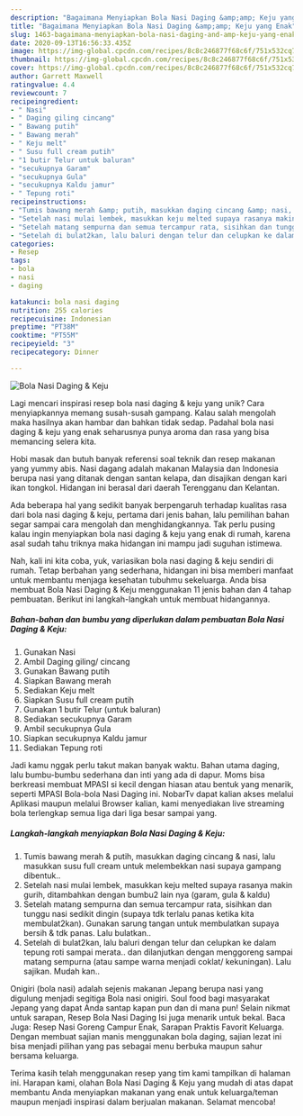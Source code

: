 ```yaml
---
description: "Bagaimana Menyiapkan Bola Nasi Daging &amp;amp; Keju yang Enak"
title: "Bagaimana Menyiapkan Bola Nasi Daging &amp;amp; Keju yang Enak"
slug: 1463-bagaimana-menyiapkan-bola-nasi-daging-and-amp-keju-yang-enak
date: 2020-09-13T16:56:33.435Z
image: https://img-global.cpcdn.com/recipes/8c8c246877f68c6f/751x532cq70/bola-nasi-daging-keju-foto-resep-utama.jpg
thumbnail: https://img-global.cpcdn.com/recipes/8c8c246877f68c6f/751x532cq70/bola-nasi-daging-keju-foto-resep-utama.jpg
cover: https://img-global.cpcdn.com/recipes/8c8c246877f68c6f/751x532cq70/bola-nasi-daging-keju-foto-resep-utama.jpg
author: Garrett Maxwell
ratingvalue: 4.4
reviewcount: 7
recipeingredient:
- " Nasi"
- " Daging giling cincang"
- " Bawang putih"
- " Bawang merah"
- " Keju melt"
- " Susu full cream putih"
- "1 butir Telur untuk baluran"
- "secukupnya Garam"
- "secukupnya Gula"
- "secukupnya Kaldu jamur"
- " Tepung roti"
recipeinstructions:
- "Tumis bawang merah &amp; putih, masukkan daging cincang &amp; nasi, lalu masukkan susu full cream untuk melembekkan nasi supaya gampang dibentuk.."
- "Setelah nasi mulai lembek, masukkan keju melted supaya rasanya makin gurih, ditambahkan dengan bumbu2 lain nya (garam, gula &amp; kaldu)"
- "Setelah matang sempurna dan semua tercampur rata, sisihkan dan tunggu nasi sedikit dingin (supaya tdk terlalu panas ketika kita membulat2kan). Gunakan sarung tangan untuk membulatkan supaya bersih &amp; tdk panas. Lalu bulatkan.."
- "Setelah di bulat2kan, lalu baluri dengan telur dan celupkan ke dalam tepung roti sampai merata.. dan dilanjutkan dengan menggoreng sampai matang sempurna (atau sampe warna menjadi coklat/ kekuningan). Lalu sajikan. Mudah kan.."
categories:
- Resep
tags:
- bola
- nasi
- daging

katakunci: bola nasi daging 
nutrition: 255 calories
recipecuisine: Indonesian
preptime: "PT38M"
cooktime: "PT55M"
recipeyield: "3"
recipecategory: Dinner

---
```



![Bola Nasi Daging &amp; Keju](https://img-global.cpcdn.com/recipes/8c8c246877f68c6f/751x532cq70/bola-nasi-daging-keju-foto-resep-utama.jpg)

Lagi mencari inspirasi resep bola nasi daging &amp; keju yang unik? Cara menyiapkannya memang susah-susah gampang. Kalau salah mengolah maka hasilnya akan hambar dan bahkan tidak sedap. Padahal bola nasi daging &amp; keju yang enak seharusnya punya aroma dan rasa yang bisa memancing selera kita.

Hobi masak dan butuh banyak referensi soal teknik dan resep makanan yang yummy abis. Nasi dagang adalah makanan Malaysia dan Indonesia berupa nasi yang ditanak dengan santan kelapa, dan disajikan dengan kari ikan tongkol. Hidangan ini berasal dari daerah Terengganu dan Kelantan.

Ada beberapa hal yang sedikit banyak berpengaruh terhadap kualitas rasa dari bola nasi daging &amp; keju, pertama dari jenis bahan, lalu pemilihan bahan segar sampai cara mengolah dan menghidangkannya. Tak perlu pusing kalau ingin menyiapkan bola nasi daging &amp; keju yang enak di rumah, karena asal sudah tahu triknya maka hidangan ini mampu jadi suguhan istimewa.


Nah, kali ini kita coba, yuk, variasikan bola nasi daging &amp; keju sendiri di rumah. Tetap berbahan yang sederhana, hidangan ini bisa memberi manfaat untuk membantu menjaga kesehatan tubuhmu sekeluarga. Anda bisa membuat Bola Nasi Daging &amp; Keju menggunakan 11 jenis bahan dan 4 tahap pembuatan. Berikut ini langkah-langkah untuk membuat hidangannya.

<!--inarticleads1-->

##### Bahan-bahan dan bumbu yang diperlukan dalam pembuatan Bola Nasi Daging &amp; Keju:

1. Gunakan  Nasi
1. Ambil  Daging giling/ cincang
1. Gunakan  Bawang putih
1. Siapkan  Bawang merah
1. Sediakan  Keju melt
1. Siapkan  Susu full cream putih
1. Gunakan 1 butir Telur (untuk baluran)
1. Sediakan secukupnya Garam
1. Ambil secukupnya Gula
1. Siapkan secukupnya Kaldu jamur
1. Sediakan  Tepung roti


Jadi kamu nggak perlu takut makan banyak waktu. Bahan utama daging, lalu bumbu-bumbu sederhana dan inti yang ada di dapur. Moms bisa berkreasi membuat MPASI si kecil dengan hiasan atau bentuk yang menarik, seperti MPASI Bola-bola Nasi Daging ini. NobarTv dapat kalian akses melalui Aplikasi maupun melalui Browser kalian, kami menyediakan live streaming bola terlengkap semua liga dari liga besar sampai yang. 

<!--inarticleads2-->

##### Langkah-langkah menyiapkan Bola Nasi Daging &amp; Keju:

1. Tumis bawang merah &amp; putih, masukkan daging cincang &amp; nasi, lalu masukkan susu full cream untuk melembekkan nasi supaya gampang dibentuk..
1. Setelah nasi mulai lembek, masukkan keju melted supaya rasanya makin gurih, ditambahkan dengan bumbu2 lain nya (garam, gula &amp; kaldu)
1. Setelah matang sempurna dan semua tercampur rata, sisihkan dan tunggu nasi sedikit dingin (supaya tdk terlalu panas ketika kita membulat2kan). Gunakan sarung tangan untuk membulatkan supaya bersih &amp; tdk panas. Lalu bulatkan..
1. Setelah di bulat2kan, lalu baluri dengan telur dan celupkan ke dalam tepung roti sampai merata.. dan dilanjutkan dengan menggoreng sampai matang sempurna (atau sampe warna menjadi coklat/ kekuningan). Lalu sajikan. Mudah kan..


Onigiri (bola nasi) adalah sejenis makanan Jepang berupa nasi yang digulung menjadi segitiga Bola nasi onigiri. Soul food bagi masyarakat Jepang yang dapat Anda santap kapan pun dan di mana pun! Selain nikmat untuk sarapan, Resep Bola Nasi Daging Isi juga menarik untuk bekal. Baca Juga: Resep Nasi Goreng Campur Enak, Sarapan Praktis Favorit Keluarga. Dengan membuat sajian manis menggunakan bola daging, sajian lezat ini bisa menjadi pilihan yang pas sebagai menu berbuka maupun sahur bersama keluarga. 

Terima kasih telah menggunakan resep yang tim kami tampilkan di halaman ini. Harapan kami, olahan Bola Nasi Daging &amp; Keju yang mudah di atas dapat membantu Anda menyiapkan makanan yang enak untuk keluarga/teman maupun menjadi inspirasi dalam berjualan makanan. Selamat mencoba!
